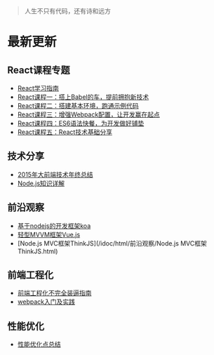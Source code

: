 > 人生不只有代码，还有诗和远方

# 最新更新

## React课程专题

- [React学习指南](/idoc/html/React课程专题/React学习指南.html)
- [React课程一：搭上Babel的车，提前拥抱新技术](http://guoyongfeng.github.io/my-gitbook/)
- [React课程二：搭建基本环境，跑通示例代码](/idoc/html/React课程专题/搭建基本环境.html)
- [React课程三：增强Webpack配置，让开发赢在起点](/idoc/html/React课程专题/增强Webpack配置.html)
- [React课程四：ES6语法快餐，为开发做好铺垫](/idoc/html/React课程专题/ES6语法快餐.html)
- [React课程五：React技术基础分享](/idoc/html/React课程专题/React技术分享.html)

## 技术分享

- [2015年大前端技术年终总结](/idoc/html/技术分享/2015年大前端技术年终总结.html)
- [Node.js知识详解](/idoc/html/技术分享/Node.js知识详解.html)

## 前沿观察

- [基于nodejs的开发框架koa](/idoc/html/前沿观察/基于nodejs的开发框架koa.html)
- [轻型MVVM框架Vue.js](/idoc/html/前沿观察/轻型MVVM框架Vue.js.html)
- [Node.js MVC框架ThinkJS](/idoc/html/前沿观察/Node.js MVC框架ThinkJS.html)

## 前端工程化

- [前端工程化不完全装逼指南](/idoc/html/前端工程化/前端工程化不完全装逼指南.html)
- [webpack入门及实践](/idoc/html/前端工程化/webpack入门及实践.html)

## 性能优化

- [性能优化点总结](/idoc/html/性能优化/性能优化点总结.html)

<br><br>
